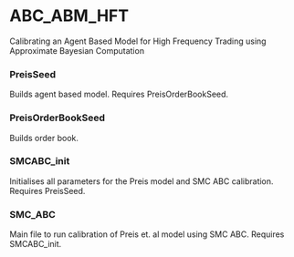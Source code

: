 # ABC_ABM_HFT
Calibrating an Agent Based Model for High Frequency Trading using Approximate Bayesian Computation

### PreisSeed
Builds agent based model. Requires PreisOrderBookSeed.

### PreisOrderBookSeed
Builds order book.

### SMCABC_init
Initialises all parameters for the Preis model and SMC ABC calibration. Requires PreisSeed.

### SMC_ABC
Main file to run calibration of Preis et. al model using SMC ABC. Requires SMCABC_init.
